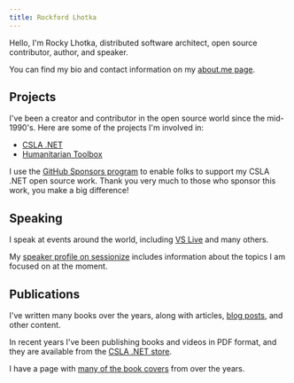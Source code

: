 ```yaml
---
title: Rockford Lhotka
---
```


Hello, I'm Rocky Lhotka, distributed software architect, open source contributor, author, and speaker.

You can find my bio and contact information on my [about.me page](https://about.me/rockfordlhotka).

## Projects

I've been a creator and contributor in the open source world since the mid-1990's. Here are some of the projects I'm involved in:

* [CSLA .NET](https://cslanet.com)
* [Humanitarian Toolbox](https://htbox.org)

I use the [GitHub Sponsors program](https://github.com/sponsors/rockfordlhotka) to enable folks to support my CSLA .NET open source work. Thank you very much to those who sponsor this work, you make a big difference!

## Speaking

I speak at events around the world, including [VS Live](https://vslive.com) and many others.

My [speaker profile on sessionize](https://sessionize.com/rockfordlhotka/) includes information about the topics I am focused on at the moment.

## Publications

I've written many books over the years, along with articles, [blog posts](https://blog.lhotka.net), and other content. 

In recent years I've been publishing books and videos in PDF format, and they are available from the [CSLA .NET store](https://store.lhotka.net).

I have a page with [many of the book covers](books.md) from over the years.
